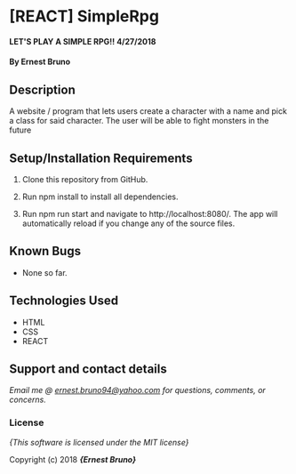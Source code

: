 # [REACT] SimpleRpg

#### LET'S PLAY A SIMPLE RPG!! 4/27/2018

#### By **Ernest Bruno**

## Description

A website / program that lets users create a character with a name and pick a class for said character. The user will be able to fight monsters in the future


## Setup/Installation Requirements

1. Clone this repository from GitHub.

2. Run npm install to install all dependencies.

3. Run npm run start and navigate to http://localhost:8080/. The app will automatically reload if you change any of the source files.

## Known Bugs

* None so far.

## Technologies Used
* HTML
* CSS
* REACT

## Support and contact details

_Email me @ ernest.bruno94@yahoo.com for questions, comments, or concerns._

### License

*{This software is licensed under the MIT license}*

Copyright (c) 2018 **_{Ernest Bruno}_**
